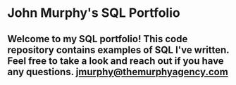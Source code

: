# John Murphy's SQL Portfolio
## Welcome to my SQL portfolio! This code repository contains examples of SQL I've written. Feel free to take a look and reach out if you have any questions. jmurphy@themurphyagency.com
